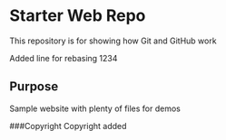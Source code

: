 # Starter Web Repo

This repository is for showing how Git and GitHub work

Added line for rebasing 1234

## Purpose

Sample website with plenty of files for demos

###Copyright
Copyright added